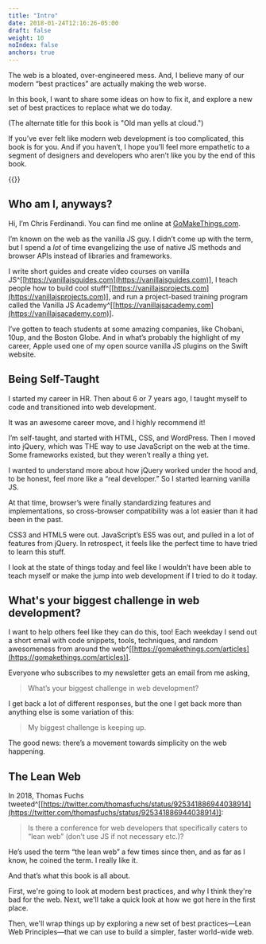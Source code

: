 ```yaml
---
title: "Intro"
date: 2018-01-24T12:16:26-05:00
draft: false
weight: 10
noIndex: false
anchors: true
---
```


The web is a bloated, over-engineered mess. And, I believe many of our modern “best practices” are actually making the web worse.

In this book, I want to share some ideas on how to fix it, and explore a new set of best practices to replace what we do today.

(The alternate title for this book is "Old man yells at cloud.")

If you’ve ever felt like modern web development is too complicated, this book is for you. And if you haven’t, I hope you’ll feel more empathetic to a segment of designers and developers who aren’t like you by the end of this book.

{{<join>}}

## Who am I, anyways?

Hi, I’m Chris Ferdinandi. You can find me online at [GoMakeThings.com](https://gomakethings.com).

I’m known on the web as the vanilla JS guy. I didn’t come up with the term, but I spend a *lot* of time evangelizing the use of native JS methods and browser APIs instead of libraries and frameworks.

I write short guides and create video courses on vanilla JS^[[https://vanillajsguides.com](https://vanillajsguides.com)], I teach people how to build cool stuff^[[https://vanillajsprojects.com](https://vanillajsprojects.com)], and run a project-based training program called the Vanilla JS Academy^[[https://vanillajsacademy.com](https://vanillajsacademy.com)].

I’ve gotten to teach students at some amazing companies, like Chobani, 10up, and the Boston Globe. And in what’s probably the highlight of my career, Apple used one of my open source vanilla JS plugins on the Swift website.

## Being Self-Taught

I started my career in HR. Then about 6 or 7 years ago, I taught myself to code and transitioned into web development.

It was an awesome career move, and I highly recommend it!

I’m self-taught, and started with HTML, CSS, and WordPress. Then I moved into jQuery, which was THE way to use JavaScript on the web at the time. Some frameworks existed, but they weren’t really a thing yet.

I wanted to understand more about how jQuery worked under the hood and, to be honest, feel more like a “real developer.” So I started learning vanilla JS.

At that time, browser’s were finally standardizing features and implementations, so cross-browser compatibility was a lot easier than it had been in the past.

CSS3 and HTML5 were out. JavaScript’s ES5 was out, and pulled in a lot of features from jQuery. In retrospect, it feels like the perfect time to have tried to learn this stuff.

I look at the state of things today and feel like I wouldn’t have been able to teach myself or make the jump into web development if I tried to do it today.

## What's your biggest challenge in web development?

I want to help others feel like they can do this, too! Each weekday I send out a short email with code snippets, tools, techniques, and random awesomeness from around the web^[[https://gomakethings.com/articles](https://gomakethings.com/articles)].

Everyone who subscribes to my newsletter gets an email from me asking,

> What’s your biggest challenge in web development?

I get back a lot of different responses, but the one I get back more than anything else is some variation of this:

> My biggest challenge is keeping up.

The good news: there’s a movement towards simplicity on the web happening.

## The Lean Web

In 2018, Thomas Fuchs tweeted^[[https://twitter.com/thomasfuchs/status/925341886944038914](https://twitter.com/thomasfuchs/status/925341886944038914)]:

> Is there a conference for web developers that specifically caters to “lean web” (don’t use JS if not necessary etc.)?

He’s used the term “the lean web” a few times since then, and as far as I know, he coined the term. I really like it.

And that’s what this book is all about.

First, we're going to look at modern best practices, and why I think they're bad for the web. Next, we'll take a quick look at how we got here in the first place.

Then, we'll wrap things up by exploring a new set of best practices&mdash;Lean Web Principles&mdash;that we can use to build a simpler, faster world-wide web.